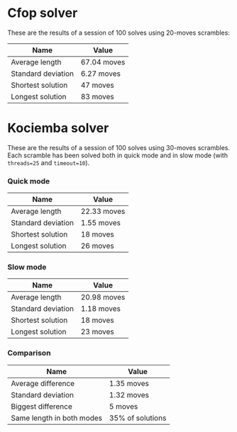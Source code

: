 # Cfop solver

These are the results of a session of 100 solves using 20-moves scrambles:

| Name                | Value         |
|---------------------|---------------|
| Average length      | $67.04$ moves |
| Standard deviation  | $6.27$ moves  |
| Shortest solution   | $47$ moves    |
| Longest solution    | $83$ moves    |

# Kociemba solver

These are the results of a session of 100 solves using 30-moves scrambles.
Each scramble has been solved both in quick mode and in slow mode (with
`threads=25` and `timeout=10`).

### Quick mode

| Name                | Value         |
|---------------------|---------------|
| Average length      | $22.33$ moves |
| Standard deviation  | $1.55$ moves  |
| Shortest solution   | $18$ moves    |
| Longest solution    | $26$ moves    |

### Slow mode

| Name                | Value         |
|---------------------|---------------|
| Average length      | $20.98$ moves |
| Standard deviation  | $1.18$ moves  |
| Shortest solution   | $18$ moves    |
| Longest solution    | $23$ moves    |

### Comparison

| Name                      | Value              |
|---------------------------|--------------------|
| Average difference        | $1.35$ moves       |
| Standard deviation        | $1.32$ moves       |
| Biggest difference        | $5$ moves          |
| Same length in both modes | $35$% of solutions |
